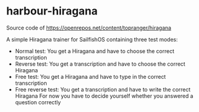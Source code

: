 harbour-hiragana
================

Source code of https://openrepos.net/content/topranger/hiragana

A simple Hiragana trainer for SailfishOS containing three test modes:

  * Normal test: You get a Hiragana and have to choose the correct transcription
  * Reverse test: You get a transcription and have to choose the correct Hiragana
  * Free test: You get a  Hiragana and have to type in the correct transcription
  * Free reverse test: You get a transcription and have to write the correct Hiragana
    For now you have to decide yourself whether you answered a question correctly
